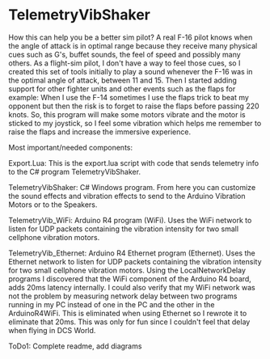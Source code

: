# TelemetryVibShaker

How this can help you be a better sim pilot?  A real F-16 pilot knows when the angle of attack is in optimal range because they receive many physical cues such as G's, buffet sounds, the feel of speed and possibly many others.  As a flight-sim pilot, I don't have a way to feel those cues, so I created this set of tools initially to play a sound whenever the F-16 was in the optimal angle of attack, between 11 and 15.  Then I started adding support for other fighter units and other events such as the flaps for example: When I use the F-14 sometimes I use the flaps trick to beat my opponent but then the risk is to forget to raise the flaps before passing 220 knots.  So, this program will make some motors vibrate and the motor is sticked to my joystick, so I feel some vibration which helps me remember to raise the flaps and increase the immersive experience.

Most important/needed components:

Export.Lua: This is the export.lua script with code that sends telemetry info to the C# program TelemetryVibShaker.

TelemetryVibShaker: C# Windows program.  From here you can customize the sound effects and vibration effects to send to the Arduino Vibration Motors or to the Speakers.

TelemetryVib_WiFi: Arduino R4 program (WiFi).  Uses the WiFi network to listen for UDP packets containing the vibration intensity for two small cellphone vibration motors.

TelemetryVib_Ethernet: Arduino R4 Ethernet program (Ethernet).  Uses the Ethernet network to listen for UDP packets containing the vibration intensity for two small cellphone vibration motors.  Using the LocalNetworkDelay programs I discovered that the WiFi component of the Arduino R4 board, adds 20ms latency internally.  I could also verify that my WiFi network was not the problem by measuring network delay between two programs running in my PC instead of one in the PC and the other in the ArduinoR4WiFi.  This is eliminated when using Ethernet so I rewrote it to eliminate that 20ms.  This was only for fun since I couldn't feel that delay when flying in DCS World.  


ToDo1: Complete readme, add diagrams

